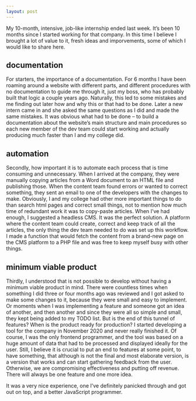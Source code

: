 ```yaml
---
layout: post
---
```

My 10-month, intensive, job-like internship ended last week. It’s been 10 months since I started working for that company. In this time I believe I brought a lot of value to it, fresh ideas and imporvements, some of which I would like to share here. 

## documentation
For starters, the importance of a documentation. For 6 months I have been roaming around a website with different parts, and different procedures with no documentation to guide me through it, just my boss, who has probably built that logic a couple years ago. Naturally, this led to some mistakes and me finding out later how and why this or that had to be done. Later a new intern came in and she asked the same questions as I did and made the same mistakes. It was obvious what had to be done – to build a documentation about the website’s main structure and main procedures so each new member of the dev team could start working and actually producing much faster than I and my college did.

## automation
Secondly, how important it is to automate each process that is time consuming and unnecessary. When I arrived at the company, they were manually copying articles from a Word document to an HTML file and publishing those. When the content team found errors or wanted to correct something, they sent an email to one of the developers with the changes to make. Obviously, I and my college had other more important things to do than search html pages and correct small things, not to mention how much time of redundant work it was to copy-paste articles. When I’ve had enough, I suggested a headless CMS. It was the perfect solution. A platform where the content team could create, correct and keep track of all the articles, the only thing the dev team needed to do was set up this workflow. I made a function that would fetch the content from a brand-new page on the CMS platform to a PHP file and was free to keep myself busy with other things. 

## minimum viable product
Thirdly, I understood that is not possible to develop without having a minimum viable product in mind. There were countless times when something I did three or four months ago was reviewed and I got asked to make some changes to it, because they were small and easy to implement. Or moments when I was implementing a feature and someone got an idea of another, and then another and since they were all so simple and small, they kept being added to my TODO list. But is the end of this tunnel of features? When is the product ready for production? I started developing a tool for the company in November 2020 and never really finished it. Of course, I was the only frontend programmer, and the tool was based on a huge amount of data that had to be processed and displayed ideally for the user. Still, I believe it is crucial to put an end to features at some point, to have something, that although is not the final and most elaborate version, is a version that works and can start gathering feedback from the user. Otherwise, we are compromising effectiveness and putting off revenue. There will always be one feature and one more idea.

It was a very nice experience, one I’ve definitely panicked through and got out on top, and a better JavaScript programmer.